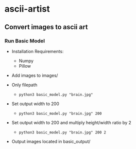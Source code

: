 # ascii-artist

## Convert images to ascii art

### Run Basic Model

* Installation Requirements:
  * Numpy
  * Pillow

* Add images to images/
* Only filepath
  * `python3 basic_model.py "brain.jpg"`
* Set output width to 200
  * `python3 basic_model.py "brain.jpg" 200`
* Set output width to 200 and multiply height/width ratio by 2
  * `python3 basic_model.py "brain.jpg" 200 2`
* Output images located in basic_output/
